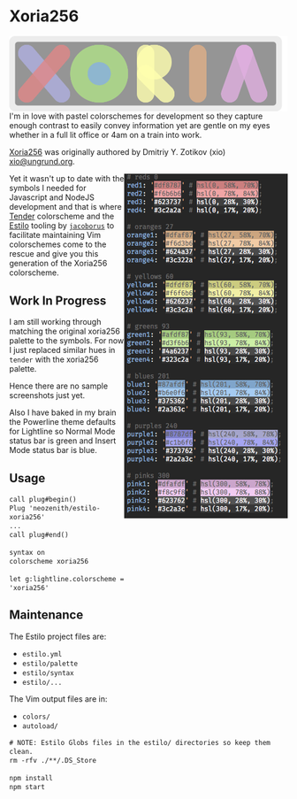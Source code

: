 # Xoria256

<img
  align="right"
  alt="Xoria SVG Logo"
  src="https://raw.githubusercontent.com/neozenith/estilo-xoria256/master/logo.svg?sanitize=true"
/>

I'm in love with pastel colorschemes for development so they 
capture enough contrast to easily convey information yet are gentle on my eyes
whether in a full lit office or 4am on a train into work.

[Xoria256](https://github.com/vim-scripts/xoria256.vim) was originally authored by 
Dmitriy Y. Zotikov (xio) <xio@ungrund.org>.

<img
  align="right"
  alt="estilo/palette/xora256.yml"
  src="https://raw.githubusercontent.com/neozenith/estilo-xoria256/master/palette-vim.png?sanitize=true"
/>


Yet it wasn't up to date with the symbols I needed for Javascript and NodeJS
development and that is where [Tender](https://github.com/jacoborus/tender.vim) 
colorscheme and the [Estilo](https://github.com/jacoborus/estilo) tooling
by [`jacoborus`](https://github.com/jacoborus) to facilitate maintaining Vim
colorschemes come to the rescue and give you this generation of the Xoria256 colorscheme.


## Work In Progress

I am still working through matching the original xoria256 palette to the
symbols. For now I just replaced similar hues in `tender` with the xoria256 palette.

Hence there are no sample screenshots just yet.

Also I have baked in my brain the Powerline theme defaults for Lightline so
Normal Mode status bar is green and Insert Mode status bar is blue.

## Usage

```
call plug#begin()
Plug 'neozenith/estilo-xoria256'
...
call plug#end()

syntax on
colorscheme xoria256

let g:lightline.colorscheme = 'xoria256'
```

## Maintenance

The Estilo project files are:
 - `estilo.yml`
 - `estilo/palette`
 - `estilo/syntax`
 - `estilo/...`

The Vim output files are in:
 - `colors/`
 - `autoload/`

```
# NOTE: Estilo Globs files in the estilo/ directories so keep them clean.
rm -rfv ./**/.DS_Store

npm install
npm start
```
